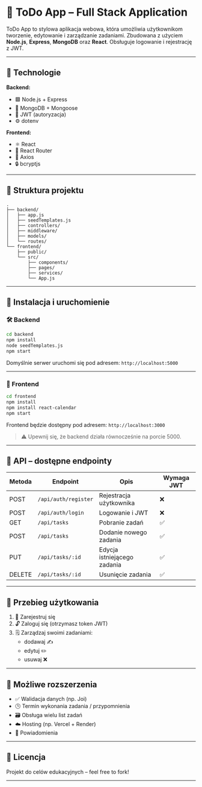 # 📝 ToDo App – Full Stack Application

ToDo App to stylowa aplikacja webowa, która umożliwia użytkownikom tworzenie, edytowanie i zarządzanie zadaniami. Zbudowana z użyciem **Node.js**, **Express**, **MongoDB** oraz **React**. Obsługuje logowanie i rejestrację z JWT.

---

## 🔧 Technologie

**Backend:**
- 🟩 Node.js + Express
- 🍃 MongoDB + Mongoose
- 🔐 JWT (autoryzacja)
- ⚙️ dotenv

**Frontend:**
- ⚛️ React
- 🚦 React Router
- 📡 Axios
- 🔒 bcryptjs

---

## 📁 Struktura projektu

```
.
├── backend/
│   ├── app.js
│   ├── seedTemplates.js
│   ├── controllers/
│   ├── middleware/
│   ├── models/
│   └── routes/
└── frontend/
    ├── public/
    └── src/
        ├── components/
        ├── pages/
        ├── services/
        └── App.js
```

---

## 🚀 Instalacja i uruchomienie

### 🛠 Backend

```bash
cd backend
npm install
node seedTemplates.js
npm start
```

Domyślnie serwer uruchomi się pod adresem: `http://localhost:5000`

---

### 🎨 Frontend

```bash
cd frontend
npm install
npm install react-calendar
npm start
```

Frontend będzie dostępny pod adresem: `http://localhost:3000`

> ⚠️ Upewnij się, że backend działa równocześnie na porcie 5000.

---

## 🔐 API – dostępne endpointy

| Metoda | Endpoint               | Opis                        | Wymaga JWT |
|--------|------------------------|-----------------------------|------------|
| POST   | `/api/auth/register`   | Rejestracja użytkownika     | ❌         |
| POST   | `/api/auth/login`      | Logowanie i JWT             | ❌         |
| GET    | `/api/tasks`           | Pobranie zadań              | ✅         |
| POST   | `/api/tasks`           | Dodanie nowego zadania      | ✅         |
| PUT    | `/api/tasks/:id`       | Edycja istniejącego zadania | ✅         |
| DELETE | `/api/tasks/:id`       | Usunięcie zadania           | ✅         |

---

## 👤 Przebieg użytkowania

1. 🔐 Zarejestruj się
2. 🔓 Zaloguj się (otrzymasz token JWT)
3. 🗒️ Zarządzaj swoimi zadaniami:
   - dodawaj ✍️
   - edytuj ✏️
   - usuwaj ❌

---

## 🌱 Możliwe rozszerzenia

- ✅ Walidacja danych (np. Joi)
- 🕒 Termin wykonania zadania / przypomnienia
- 🗃️ Obsługa wielu list zadań
- ☁️ Hosting (np. Vercel + Render)
- 🔔 Powiadomienia

---



## 📄 Licencja

Projekt do celów edukacyjnych – feel free to fork!

---
